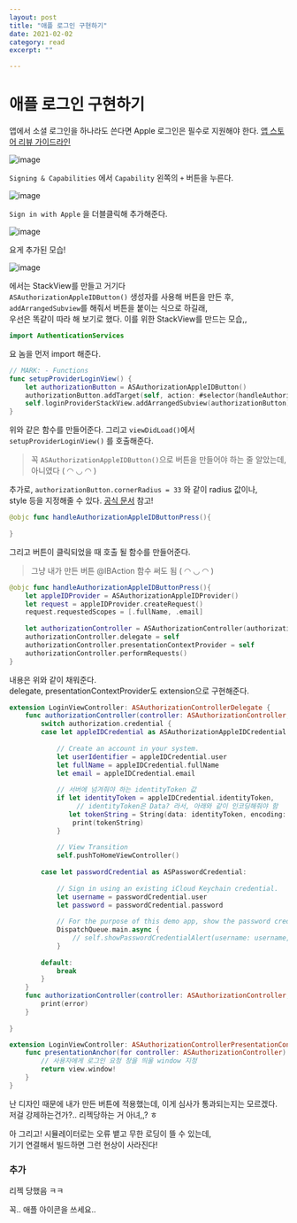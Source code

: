 ```yaml
---
layout: post
title: "애플 로그인 구현하기" 
date: 2021-02-02
category: read 
excerpt: ""

---
```


# 애플 로그인 구현하기

앱에서 소셜 로그인을 하나라도 쓴다면 Apple 로그인은 필수로 지원해야 한다. [앱 스토어 리뷰 가이드라인](https://developer.apple.com/app-store/review/guidelines/#sign-in-with-apple)

![image](https://user-images.githubusercontent.com/28949235/106629906-a9afe280-65be-11eb-8964-42706c75df7e.png)

`Signing & Capabilities` 에서 `Capability` 왼쪽의 `+` 버튼을 누른다.



![image](https://user-images.githubusercontent.com/28949235/106629996-c21ffd00-65be-11eb-9d2c-7067661ea3c4.png)

`Sign in with Apple` 을 더블클릭해 추가해준다.

![image](https://user-images.githubusercontent.com/28949235/106630035-cba96500-65be-11eb-9883-5b7c11f733b3.png)

요게 추가된 모습!

![image](https://user-images.githubusercontent.com/28949235/106630645-5b4f1380-65bf-11eb-82aa-7bed27951669.png)

 에서는 StackView를 만들고 거기다  
`ASAuthorizationAppleIDButton()` 생성자를 사용해 버튼을 만든 후,  
`addArrangedSubview`를 해줘서 버튼을 붙이는 식으로 하길래,  
우선은 똑같이 따라 해 보기로 했다. 이를 위한 StackView를 만드는 모습,,



```swift
import AuthenticationServices
```

요 놈을 먼저 import 해준다.



```swift
// MARK: - Functions
func setupProviderLoginView() {
    let authorizationButton = ASAuthorizationAppleIDButton()
    authorizationButton.addTarget(self, action: #selector(handleAuthorizationAppleIDButtonPress), for: .touchUpInside)
    self.loginProviderStackView.addArrangedSubview(authorizationButton)
}
```

위와 같은 함수를 만들어준다. 그리고 `viewDidLoad()`에서 `setupProviderLoginView()` 를 호출해준다.

> 꼭 `ASAuthorizationAppleIDButton()`으로 버튼을 만들어야 하는 줄 알았는데, 아니였다 ( ◠ ◡ ◠ )



추가로, `authorizationButton.cornerRadius = 33` 와 같이 radius 값이나,   
style 등을 지정해줄 수 있다. [공식 문서](https://developer.apple.com/documentation/authenticationservices/asauthorizationappleidbutton) 참고!



```swift
@objc func handleAuthorizationAppleIDButtonPress(){
        
}
```

그리고 버튼이 클릭되었을 때 호출 될 함수를 만들어준다.

> 그냥 내가 만든 버튼 @IBAction 함수 써도 됨 ( ◠ ◡ ◠ )



```swift
@objc func handleAuthorizationAppleIDButtonPress(){
    let appleIDProvider = ASAuthorizationAppleIDProvider()
    let request = appleIDProvider.createRequest()
    request.requestedScopes = [.fullName, .email]
        
    let authorizationController = ASAuthorizationController(authorizationRequests: [request])
    authorizationController.delegate = self
    authorizationController.presentationContextProvider = self
    authorizationController.performRequests()
}
```

내용은 위와 같이 채워준다.  
delegate, presentationContextProvider도 extension으로 구현해준다.



```swift
extension LoginViewController: ASAuthorizationControllerDelegate {
    func authorizationController(controller: ASAuthorizationController, didCompleteWithAuthorization authorization: ASAuthorization) {
        switch authorization.credential {
        case let appleIDCredential as ASAuthorizationAppleIDCredential:
            
            // Create an account in your system.
            let userIdentifier = appleIDCredential.user
            let fullName = appleIDCredential.fullName
            let email = appleIDCredential.email
            
            // 서버에 넘겨줘야 하는 identityToken 값
            if let identityToken = appleIDCredential.identityToken,
          		 // identityToken은 Data? 라서, 아래와 같이 인코딩해줘야 함
               let tokenString = String(data: identityToken, encoding: .utf8) {
                print(tokenString)
            }
            
            // View Transition
            self.pushToHomeViewController()
        
        case let passwordCredential as ASPasswordCredential:
        
            // Sign in using an existing iCloud Keychain credential.
            let username = passwordCredential.user
            let password = passwordCredential.password
            
            // For the purpose of this demo app, show the password credential as an alert.
            DispatchQueue.main.async {
                // self.showPasswordCredentialAlert(username: username, password: password)
            }
            
        default:
            break
        }
    }
    func authorizationController(controller: ASAuthorizationController, didCompleteWithError error: Error) {
        print(error)
    }
    
}

extension LoginViewController: ASAuthorizationControllerPresentationContextProviding {
    func presentationAnchor(for controller: ASAuthorizationController) -> ASPresentationAnchor {
      	// 사용자에게 로그인 요청 창을 띄울 window 지정
        return view.window!
    }
}
```



난 디자인 때문에 내가 만든 버튼에 적용했는데, 이게 심사가 통과되는지는 모르겠다.  
저걸 강제하는건가?.. 리젝당하는 거 아녀,,? ㅎ



아 그리고! 시뮬레이터로는 오류 뱉고 무한 로딩이 뜰 수 있는데,  
기기 연결해서 빌드하면 그런 현상이 사라진다!

### 추가

리젝 당했음 ㅋㅋ

꼭.. 애플 아이콘을 쓰세요..